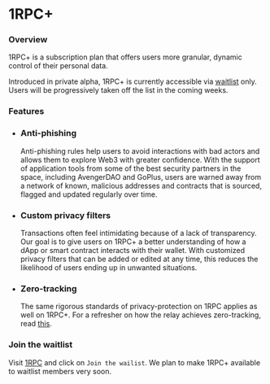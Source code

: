 # 1RPC+

### Overview

1RPC+ is a subscription plan that offers users more granular, dynamic control of their personal data. 

Introduced in private alpha, 1RPC+ is currently accessible via [waitlist](https://automatanetwork.typeform.com/to/rcjiWMwO) only. Users will be progressively taken off the list in the coming weeks. 

### Features

- ### Anti-phishing

    Anti-phishing rules help users to avoid interactions with bad actors and allows them to explore Web3 with greater confidence. With the support of application tools from some of the best security partners in the space, including AvengerDAO and GoPlus, users are warned away from a network of known, malicious addresses and contracts that is sourced, flagged and updated regularly over time. 
    
- ### Custom privacy filters 

     Transactions often feel intimidating because of a lack of transparency. Our goal is to give users on 1RPC+ a better understanding of how a dApp or smart contract interacts with their wallet. With customized privacy filters that can be added or edited at any time, this reduces the likelihood of users ending up in unwanted situations.  
     
- ### Zero-tracking 

     The same rigorous standards of privacy-protection on 1RPC applies as well on 1RPC+. For a refresher on how the relay achieves zero-tracking, read [this](docs/1rpc/design.md). 

### Join the waitlist 

Visit [1RPC](https://www.1rpc.io/) and click on `Join the wailist`. We plan to make 1RPC+ available to waitlist members very soon. 
